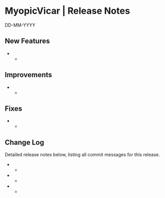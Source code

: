__MyopicVicar | Release Notes__
=======================
DD-MM-YYYY

__New Features__
----------------

* -


__Improvements__
----------------

* -


__Fixes__
---------

* -


__Change Log__
----------------

Detailed release notes below, listing all commit messages for this release.

* -
* -
* -